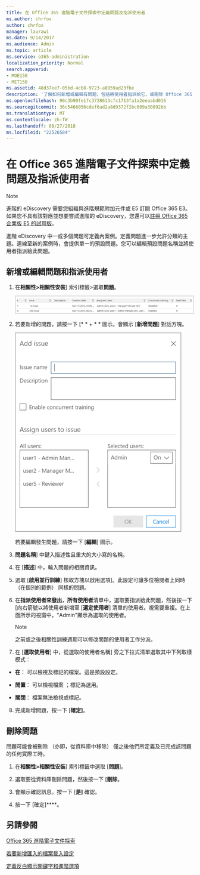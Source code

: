 ```yaml
---
title: 在 Office 365 進階電子文件探索中定義問題及指派使用者
ms.author: chrfox
author: chrfox
manager: laurawi
ms.date: 9/14/2017
ms.audience: Admin
ms.topic: article
ms.service: o365-administration
localization_priority: Normal
search.appverid:
- MOE150
- MET150
ms.assetid: 48d37ee7-05bd-4cb8-9723-a8959ad23fbe
description: '了解如何新增或編輯有問題，包括將使用者指派給它，或刪除 Office 365 進階 eDiscovery 案例的問題。  '
ms.openlocfilehash: 90c3b90fe1fc3728613cfc1713fa1a2eeaabd016
ms.sourcegitcommit: 36c5466056cdef6ad2a8d9372f2bc009a30892bb
ms.translationtype: MT
ms.contentlocale: zh-TW
ms.lasthandoff: 08/27/2018
ms.locfileid: "22526584"
---
```

# <a name="define-issues-and-assign-users-in-office-365-advanced-ediscovery"></a>在 Office 365 進階電子文件探索中定義問題及指派使用者

> [!NOTE]
> 進階的 eDiscovery 需要您組織與進階規範附加元件或 E5 訂閱 Office 365 E3。如果您不具有該對應並想要嘗試進階的 eDiscovery，您還可以[註冊 Office 365 企業版 E5 的試用版](https://go.microsoft.com/fwlink/p/?LinkID=698279)。 
  
進階 eDiscovery 中一或多個問題可定義內案例。定義問題進一步允許分類的主題。連線至新的案例時，會提供單一的預設問題。您可以編輯預設問題名稱並將使用者指派給此問題。 
  
## <a name="adding-or-editing-an-issue-and-assigning-users"></a>新增或編輯問題和指派使用者

1. 在**相關性\>相關性安裝**] 索引標籤\>選取**問題**。
    
    ![相關性設定問題](media/dfd8f9ef-b167-4ed9-980e-00ae98a97169.png)
  
2. 若要新增的問題，請按一下 [* * + * * 圖示。會顯示 [**新增問題**] 對話方塊。 
    
    ![相關性設定新增問題](media/c8e94982-139a-472a-b85d-282f2d742046.png)
  
    若要編輯發生問題，請按一下 [**編輯**] 圖示。 
    
3. **問題名稱**] 中鍵入描述性且重大的大小寫的名稱。 
    
4. 在 [**描述**] 中，輸入問題的相關資訊。
    
5. 選取 [**啟用並行訓練**] 核取方塊以啟用選項]。此設定可讓多位檢閱者上同時 （在個別的範例） 同樣的問題。 
    
6. 在**指派使用者來發出**，**所有使用者**清單中，選取要指派給此問題，然後按一下 [向右箭號以將使用者新增至 [**選定使用者**] 清單的使用者。視需要重複。在上面所示的視窗中，"Admin"顯示為選取的使用者。 
    
    > [!NOTE]
    > 之前或之後相關性訓練週期可以修改問題的使用者工作分派。 
  
7. 在 [**選取使用者**] 中，從選取的使用者名稱] 旁之下拉式清單選取其中下列取樣模式： 
    
  - **在**： 可以檢視及標記的檔案。這是預設設定。
    
  - **閒置**： 可以檢視檔案 ；標記為選用。
    
  - **關閉**： 檔案無法檢視或標記。
    
8. 完成新增問題，按一下 [**確定]**。
    
## <a name="deleting-issues"></a>刪除問題

問題可能會被刪除 （亦即，從資料庫中移除） 僅之後他們所定義及已完成該問題的任何實際工時。 
  
1. 在**相關性\>相關性安裝**] 索引標籤中選取 [**問題**]。
    
2. 選取要從資料庫刪除問題，然後按一下 [**刪除**。
    
3. 會顯示確認訊息。按一下 [**是]** 確認。 
    
4. 按一下 [確定]****。
    
## <a name="see-also"></a>另請參閱

[Office 365 進階電子文件探索](office-365-advanced-ediscovery.md)
  
[若要新增匯入的檔案載入設定](set-up-loads-to-add-imported-files.md)
  
[定義反白顯示關鍵字和進階選項](define-highlighted-keywords-and-advanced-options.md)

